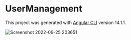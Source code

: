 # UserManagement

This project was generated with [Angular CLI](https://github.com/angular/angular-cli) version 14.1.1.

![Screenshot 2022-09-25 203651](https://user-images.githubusercontent.com/54626091/192147080-25a806d0-b196-4428-99ac-9a759a54e7f3.png)
